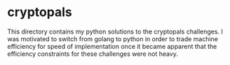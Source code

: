 cryptopals
==========

This directory contains my python solutions to the cryptopals challenges. I was motivated to switch from golang to python in order to trade machine efficiency for speed of implementation once it became apparent that the efficiency constraints for these challenges were not heavy.
